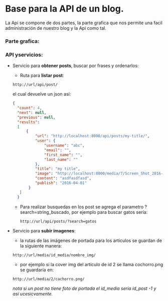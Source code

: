 # Base para la API de un blog.

La Api se compone de dos partes, la parte grafica que nos permite una facil administración de nuestro blog
y la Api como tal.

### Parte grafica:
### API yservicios:

* Servicio para **obtener posts**, buscar por frases y ordenarlos:
  
  * Ruta para **listar post**:
   ```
  http://url/api/post/
  ```
    el cual devuelve un json así:
  ```json
  {
    "count": 4,
    "next": null,
    "previous": null,
    "results": 
    [
        {
            "url": "http://localhost:8000/api/posts/my-title/",
            "user": {
                "username": "abc",
                "email": "",
                "first_name": "",
                "last_name": ""
            },
            "title": "my title",
            "image": "http://localhost:8000/media/7/Screen_Shot_2016-04-26_at_1.34.15_PM.png",
            "content": "asdfasdfasd",
            "publish": "2016-04-01"
         }
     ]        
    }    
  ```
  * Para realizar busquedas en los post se agrega el parametro ?search=string_buscado,
    por ejemplo para buscar gatos sería:
    ```
    http://url/api/posts/?search=gatos
    ```
  
  

* Servicio para **subir imagenes**:

  * la rutas de las imágenes de portada para los articulos se guardan de la siguiente manera:
  ```
  http://url/media/id_media/nombre_img/
  ```
  * por ejemplo si la cover img del articulo de id 2 se llama cochorro.png se guardaría en:  
  ```
  http://url/media/2/cachorro.png/
  ```
    *nota si un post no tiene foto de portada el id_media sería id_post -1 y así ucesicvamente.*
  
  
